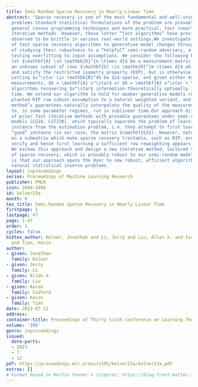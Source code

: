 ```yaml
---
title: Semi-Random Sparse Recovery in Nearly-Linear Time
abstract: 'Sparse recovery is one of the most fundamental and well-studied inverse
  problems.Standard statistical formulations of the problem are provably solved by
  general convex programming techniques and more practical, fast (nearly-linear time)
  iterative methods. However, these latter “fast algorithms” have previously been
  observed to be brittle in various real-world settings.We investigate the brittleness
  of fast sparse recovery algorithms to generative model changes through the lens
  of studying their robustness to a “helpful” semi-random adversary, a framework for
  testing overfitting to input assumptions. We consider the following basic model:
  let $\mathbf{A} \in \mathbb{R}^{n \times d}$ be a measurement matrix containing
  an unknown subset of rows $\mathbf{G} \in \mathb{R}^{m \times d}$ which are bounded
  and satisfy the restricted isometry property (RIP), but is otherwise arbitrary.
  Letting $x^\star \in \mathbb{R}^d$ be $s$-sparse, and given either exact or noisy
  measurements, $b = \mathbf{A} x^\star$ or $b = \mathbf{A} x^\star + \xi$, we design
  algorithms recovering $x^\star$ information-theoretically optimally in nearly-linear
  time. We extend our algorithm to hold for weaker generative models relaxing our
  planted RIP row subset assumption to a natural weighted variant, and show that our
  method’s guarantees naturally interpolate the quality of the measurement matrix
  to, in some parameter regimes, run in sublinear time.Our approach differs from that
  of prior fast iterative methods with provable guarantees under semi-random generative
  models [CG18, LSTZ20], which typically separate the problem of learning the planted
  instance from the estimation problem, i.e. they attempt to first learn the planted
  “good” instance (in our case, the matrix $\mathbf{G}$). However, natural conditions
  on a submatrix which make sparse recovery tractable, such as RIP, are NP-hard to
  verify and hence first learning a sufficient row reweighting appears challenging.
  We eschew this approach and design a new iterative method, tailored to the geometry
  of sparse recovery, which is provably robust to our semi-random model. Our hope
  is that our approach opens the door to new robust, efficient algorithms for other
  natural statistical inverse problems.'
layout: inproceedings
series: Proceedings of Machine Learning Research
publisher: PMLR
issn: 2640-3498
id: kelner23a
month: 0
tex_title: Semi-Random Sparse Recovery in Nearly-Linear Time
firstpage: 1
lastpage: 47
page: 1-47
order: 1
cycles: false
bibtex_author: Kelner, Jonathan and Li, Jerry and Liu, Allen X. and Sidford, Aaron
  and Tian, Kevin
author:
- given: Jonathan
  family: Kelner
- given: Jerry
  family: Li
- given: Allen X.
  family: Liu
- given: Aaron
  family: Sidford
- given: Kevin
  family: Tian
date: 2023-07-12
address: 
container-title: Proceedings of Thirty Sixth Conference on Learning Theory
volume: '195'
genre: inproceedings
issued:
  date-parts:
  - 2023
  - 7
  - 12
pdf: https://proceedings.mlr.press/v195/kelner23a/kelner23a.pdf
extras: []
# Format based on Martin Fenner's citeproc: https://blog.front-matter.io/posts/citeproc-yaml-for-bibliographies/
---
```

